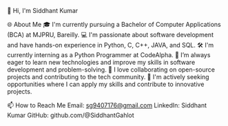 👋 Hi, I'm Siddhant Kumar

🌐 About Me
🎓 I'm currently pursuing a Bachelor of Computer Applications (BCA) at MJPRU, Bareilly.
💻 I'm passionate about software development and have hands-on experience in Python, C, C++, JAVA, and SQL.
🛠️ I'm currently interning as a Python Programmer at CodeAlpha.
🧠 I’m always eager to learn new technologies and improve my skills in software development and problem-solving.
🤝 I love collaborating on open-source projects and contributing to the tech community.
💼 I'm actively seeking opportunities where I can apply my skills and contribute to innovative projects.

📫 How to Reach Me
Email: sg9407176@gmail.com
LinkedIn: Siddhant Kumar
GitHub: github.com/@SiddhantGahlot
